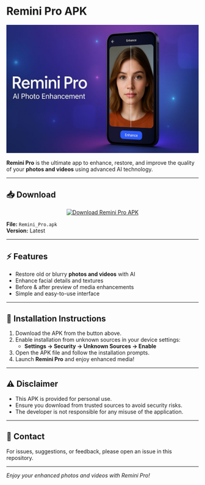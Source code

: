# Remini Pro APK

![Remini Pro Banner](https://raw.githubusercontent.com/binyamin-binni2/Remini-Pro/refs/heads/main/IMG-20250821-WA0009.jpg)  

**Remini Pro** is the ultimate app to enhance, restore, and improve the quality of your **photos and videos** using advanced AI technology.  

---

## 📥 Download

<p align="center">
  <a href="https://github.com/binyamin-binni2/Remini-Pro/releases/download/Remini_Pro/Remini_Pro.apk">
    <img src="https://img.shields.io/badge/Download-APK-blueviolet?style=for-the-badge&logo=android" alt="Download Remini Pro APK">
  </a>
</p>

**File:** `Remini_Pro.apk`  
**Version:** Latest  

---

## ⚡ Features

- Restore old or blurry **photos and videos** with AI  
- Enhance facial details and textures  
- Before & after preview of media enhancements  
- Simple and easy-to-use interface  

---

## 📱 Installation Instructions

1. Download the APK from the button above.  
2. Enable installation from unknown sources in your device settings:  
   - **Settings → Security → Unknown Sources → Enable**
3. Open the APK file and follow the installation prompts.  
4. Launch **Remini Pro** and enjoy enhanced media!  

---

## ⚠️ Disclaimer

- This APK is provided for personal use.  
- Ensure you download from trusted sources to avoid security risks.  
- The developer is not responsible for any misuse of the application.  

---

## 💬 Contact

For issues, suggestions, or feedback, please open an issue in this repository.  

---

*Enjoy your enhanced photos and videos with Remini Pro!*
